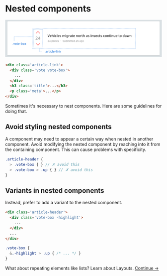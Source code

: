 # Nested components

![](images/component-nesting.png)

```html
<div class='article-link'>
  <div class='vote vote-box'>
    ...
  </div>
  <h3 class='title'>...</h3>
  <p class='meta'>...</p>
</div>
```

Sometimes it's necessary to nest components. Here are some guidelines for doing that.

## Avoid styling nested components
A component may need to appear a certain way when nested in another component. Avoid modifying the nested component by reaching into it from the containing component. This can cause problems with specificity.

```scss
.article-header {
  > .vote-box { } // ✗ avoid this
  > .vote-box > .up { } // ✗ avoid this
}
```

## Variants in nested components
Instead, prefer to add a variant to the nested component.

```html
<div class='article-header'>
  <div class='vote-box -highlight'>
    ...
  </div>
  ...
</div>
```

```scss
.vote-box {
  &.-highlight > .up { /* ... */ }
}
```

What about repeating elements like lists? Learn about Layouts.
[Continue →](layouts.md)
<!-- {p:.pull-box} -->
